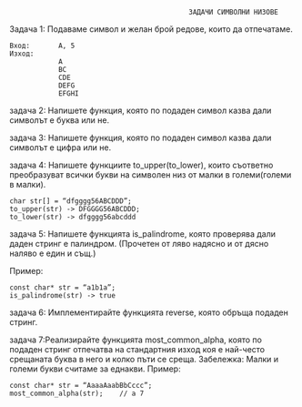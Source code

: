                                                 ЗАДАЧИ СИМВОЛНИ НИЗОВЕ

Задача 1: Подаваме символ и желан брой редове, които да отпечатаме.
```
Вход:       A, 5
Изход: 
            A
            BC
            CDE
            DEFG
            EFGHI
```

задача 2: Напишете функция, която по подаден символ казва дали символът е буква или не.

задача 3: Напишете функция, която по подаден символ казва дали символът е цифра или не.

задача 4: Напишете функциите to_upper(to_lower), които съответно преобразуват всички букви
на символен низ от малки в големи(големи в малки).
```
char str[] = “dfgggg56ABCDDD”;
to_upper(str) -> DFGGGG56ABCDDD;
to_lower(str) -> dfgggg56abcddd
```
задача 5: Напишете функцията is_palindrome, която проверява дали даден стринг е палиндром.
(Прочетен от ляво надясно и от дясно наляво е един и същ.)

Пример:
```
const char* str = “a1b1a”;
is_palindrome(str) -> true
```
задача 6: Имплементирайте функцията reverse, която обръща подаден стринг.

задача 7:Реализирайте функцията most_common_alpha, която по подаден стринг
отпечатва на стандартния изход коя е най-често срещаната буква в него
и колко пъти се среща.
Забележка: Малки и големи букви считаме за еднакви.
Пример:
```
const char* str = “AaaaAaabBbCccc”;
most_common_alpha(str);    // a 7
```
